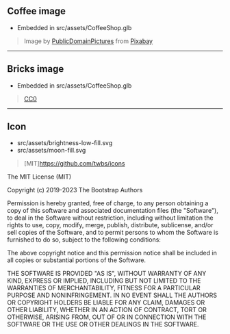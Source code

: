 ## Coffee image
- Embedded in src/assets/CoffeeShop.glb
> Image by <a href="https://pixabay.com/users/publicdomainpictures-14/?utm_source=link-attribution&amp;utm_medium=referral&amp;utm_campaign=image&amp;utm_content=20486">PublicDomainPictures</a> from <a href="https://pixabay.com//?utm_source=link-attribution&amp;utm_medium=referral&amp;utm_campaign=image&amp;utm_content=20486">Pixabay</a>

---

## Bricks image
- Embedded in src/assets/CoffeeShop.glb
> [CC0](https://www.sharetextures.com/textures/wall/cement_brick_1)

---

## Icon
- src/assets/brightness-low-fill.svg
- src/assets/moon-fill.svg
> [MIT]https://github.com/twbs/icons

The MIT License (MIT)

Copyright (c) 2019-2023 The Bootstrap Authors

Permission is hereby granted, free of charge, to any person obtaining a copy of this software and associated documentation files (the "Software"), to deal in the Software without restriction, including without limitation the rights to use, copy, modify, merge, publish, distribute, sublicense, and/or sell copies of the Software, and to permit persons to whom the Software is furnished to do so, subject to the following conditions:

The above copyright notice and this permission notice shall be included in all copies or substantial portions of the Software.

THE SOFTWARE IS PROVIDED "AS IS", WITHOUT WARRANTY OF ANY KIND, EXPRESS OR IMPLIED, INCLUDING BUT NOT LIMITED TO THE WARRANTIES OF MERCHANTABILITY, FITNESS FOR A PARTICULAR PURPOSE AND NONINFRINGEMENT. IN NO EVENT SHALL THE AUTHORS OR COPYRIGHT HOLDERS BE LIABLE FOR ANY CLAIM, DAMAGES OR OTHER LIABILITY, WHETHER IN AN ACTION OF CONTRACT, TORT OR OTHERWISE, ARISING FROM, OUT OF OR IN CONNECTION WITH THE SOFTWARE OR THE USE OR OTHER DEALINGS IN THE SOFTWARE.